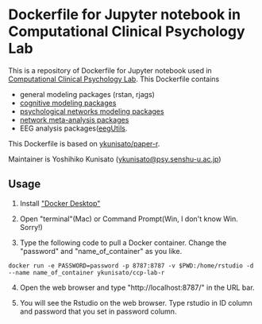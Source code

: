 # Dockerfile for Jupyter notebook in Computational Clinical Psychology Lab

This is a repository of Dockerfile for Jupyter notebook used in [Computational Clinical Psychology Lab](https://kunisatolab.github.io/english/index.html). This Dockerfile contains

- general modeling packages (rstan, rjags)
- [cognitive modeling packages](https://hub.docker.com/r/ykunisato/cog-model-r)
- [psychological networks modeling packages](https://hub.docker.com/r/ykunisato/psynet-r)
- [network meta-analysis packages](https://hub.docker.com/r/ykunisato/netmeta-r)
- EEG analysis packages([eegUtils](https://github.com/craddm/eegUtils).

This Dockerfile is based on [ykunisato/paper-r](https://hub.docker.com/r/ykunisato/paper-r).

Maintainer is Yoshihiko Kunisato (ykunisato@psy.senshu-u.ac.jp)

## Usage

1. Install ["Docker Desktop"](https://www.docker.com/products/docker-desktop)

2. Open "terminal"(Mac) or Command Prompt(Win, I don't know Win. Sorry!)

3. Type the following code to pull a Docker container. Change the "password" and "name_of_container" as you like.

```
docker run -e PASSWORD=password -p 8787:8787 -v $PWD:/home/rstudio -d --name name_of_container ykunisato/ccp-lab-r
```

4. Open the web browser and type "http://localhost:8787/" in the URL bar.

5. You will see the Rstudio on the web browser. Type rstudio in ID column and password that you set in password column.
